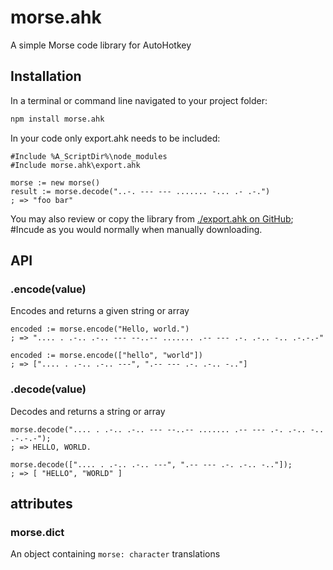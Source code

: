 # morse.ahk

A simple Morse code library for AutoHotkey

## Installation

In a terminal or command line navigated to your project folder:
```bash
npm install morse.ahk
```
In your code only export.ahk needs to be included:
```autohotkey
#Include %A_ScriptDir%\node_modules
#Include morse.ahk\export.ahk

morse := new morse()
result := morse.decode("..-. --- --- ....... -... .- .-.")
; => "foo bar"
```
You may also review or copy the library from [./export.ahk on GitHub](https://raw.githubusercontent.com/chunjee/morse.ahk/master/export.ahk); #Incude as you would normally when manually downloading.

## API

### .encode(value)

Encodes and returns a given string or array

```autohotkey
encoded := morse.encode("Hello, world.")
; => ".... . .-.. .-.. --- --..-- ....... .-- --- .-. .-.. -.. .-.-.-"

encoded := morse.encode(["hello", "world"])
; => [".... . .-.. .-.. ---", ".-- --- .-. .-.. -.."]

```


### .decode(value)

Decodes and returns a string or array

```autohotkey
morse.decode(".... . .-.. .-.. --- --..-- ....... .-- --- .-. .-.. -.. .-.-.-");
; => HELLO, WORLD.

morse.decode([".... . .-.. .-.. ---", ".-- --- .-. .-.. -.."]);
; => [ "HELLO", "WORLD" ]
```


## attributes

### morse.dict

An object containing `morse: character` translations
